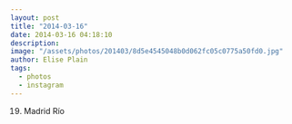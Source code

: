 ```yaml
---
layout: post
title: "2014-03-16"
date: 2014-03-16 04:18:10
description: 
image: "/assets/photos/201403/8d5e4545048b0d062fc05c0775a50fd0.jpg"
author: Elise Plain
tags: 
  - photos
  - instagram
---
```


19. Madrid Río
<p></p>
